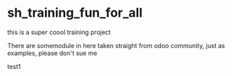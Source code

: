 # sh_training_fun_for_all
this is a super coool training project 

There are somemodule in here taken straight from odoo community, just as examples, please don't sue me

test1
